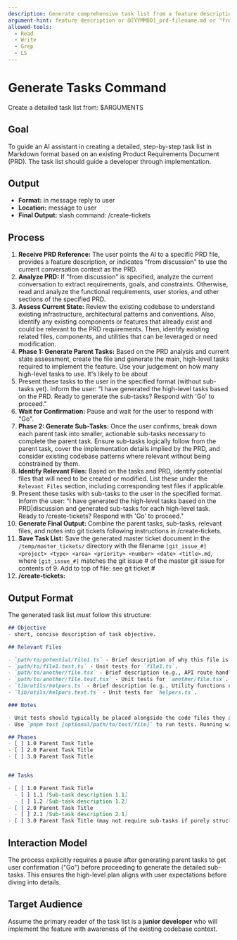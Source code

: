 ```yaml
---
description: Generate comprehensive task list from a feature description or PRD
argument-hint: feature description or @[YYMMDD]_prd-filename.md or "from discussion"
allowed-tools:
  - Read
  - Write
  - Grep
  - LS
---
```


# Generate Tasks Command

Create a detailed task list from: $ARGUMENTS

## Goal

To guide an AI assistant in creating a detailed, step-by-step task list in Markdown format based on an existing Product Requirements Document (PRD). The task list should guide a developer through implementation.

## Output

- **Format:** in message reply to user 
- **Location:** message to user
- **Final Output:** slash command: /create-tickets 

## Process

1. **Receive PRD Reference:** The user points the AI to a specific PRD file, provides a feature description, or indicates "from discussion" to use the current conversation context as the PRD.
2. **Analyze PRD:** If "from discussion" is specified, analyze the current conversation to extract requirements, goals, and constraints. Otherwise, read and analyze the functional requirements, user stories, and other sections of the specified PRD.
3. **Assess Current State:** Review the existing codebase to understand existing infrastructure, architectural patterns and conventions. Also, identify any existing components or features that already exist and could be relevant to the PRD requirements. Then, identify existing related files, components, and utilities that can be leveraged or need modification.
4. **Phase 1: Generate Parent Tasks:** Based on the PRD analysis and current state assessment, create the file and generate the main, high-level tasks required to implement the feature. Use your judgement on how many high-level tasks to use. It's likely to be about 
5. Present these tasks to the user in the specified format (without sub-tasks yet). Inform the user: "I have generated the high-level tasks based on the PRD. Ready to generate the sub-tasks? Respond with 'Go' to proceed."
6. **Wait for Confirmation:** Pause and wait for the user to respond with "Go".
7. **Phase 2: Generate Sub-Tasks:** Once the user confirms, break down each parent task into smaller, actionable sub-tasks necessary to complete the parent task. Ensure sub-tasks logically follow from the parent task, cover the implementation details implied by the PRD, and consider existing codebase patterns where relevant without being constrained by them.
8. **Identify Relevant Files:** Based on the tasks and PRD, identify potential files that will need to be created or modified. List these under the `Relevant Files` section, including corresponding test files if applicable.
9. Present these tasks with sub-tasks to the user in the specified format. Inform the user: "I have generated the high-level tasks based on the PRD|discussion and generated sub-tasks for each high-level task. Ready to /create-tickets? Respond with 'Go' to proceed."
10. **Generate Final Output:** Combine the parent tasks, sub-tasks, relevant files, and notes into git tickets following instructions in /create-tickets.
11. **Save Task List:** Save the generated master ticket document in the `/temp/master_tickets/` directory with the filename `[git_issue_#]<project> <type> <area> <priority> <number> <date> <title>.md`, where `[git_issue_#]` matches the git issue # of the master git issue for contents of 9. Add to top of file: see git ticket # 
12. **/create-tickets:** 

## Output Format

The generated task list _must_ follow this structure:

```markdown
## Objective
- short, concise description of task objective.

## Relevant Files

- `path/to/potential/file1.ts` - Brief description of why this file is relevant (e.g., Contains the main component for this feature).
- `path/to/file1.test.ts` - Unit tests for `file1.ts`.
- `path/to/another/file.tsx` - Brief description (e.g., API route handler for data submission).
- `path/to/another/file.test.tsx` - Unit tests for `another/file.tsx`.
- `lib/utils/helpers.ts` - Brief description (e.g., Utility functions needed for calculations).
- `lib/utils/helpers.test.ts` - Unit tests for `helpers.ts`.

### Notes

- Unit tests should typically be placed alongside the code files they are testing (e.g., `MyComponent.tsx` and `MyComponent.test.tsx` in the same directory).
- Use `pnpm test [optional/path/to/test/file]` to run tests. Running without a path executes all tests found by the Jest configuration.

## Phases
- [ ] 1.0 Parent Task Title
- [ ] 2.0 Parent Task Title
- [ ] 3.0 Parent Task Title 


## Tasks

- [ ] 1.0 Parent Task Title
  - [ ] 1.1 [Sub-task description 1.1]
  - [ ] 1.2 [Sub-task description 1.2]
- [ ] 2.0 Parent Task Title
  - [ ] 2.1 [Sub-task description 2.1]
- [ ] 3.0 Parent Task Title (may not require sub-tasks if purely structural or configuration)
```

## Interaction Model

The process explicitly requires a pause after generating parent tasks to get user confirmation ("Go") before proceeding to generate the detailed sub-tasks. This ensures the high-level plan aligns with user expectations before diving into details.

## Target Audience

Assume the primary reader of the task list is a **junior developer** who will implement the feature with awareness of the existing codebase context.